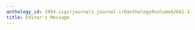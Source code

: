 ```yaml
---
anthology_id: 1994.sigirjournals_journal-ir0anthology0volumeA28A1.1
title: Editor's Message
---
```

